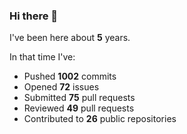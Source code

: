 ### Hi there 👋

I've been here about **5** years.

In that time I've:

- Pushed **1002** commits
- Opened **72** issues
- Submitted **75** pull requests
- Reviewed **49** pull requests
- Contributed to **26** public repositories

<!-- ![My scrobbles](https://lastfm-recently-played.vercel.app/api?user=dotdub) -->
